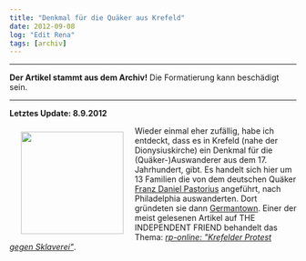 ```yaml
---
title: "Denkmal für die Quäker aus Krefeld"
date: 2012-09-08
log: "Edit Rena"
tags: [archiv]
---
```

<hr><b>Der Artikel stammt aus dem Archiv!</b> Die Formatierung kann beschädigt sein.<hr>

<b>Letztes Update: 8.9.2012</b>
<p><a href="http://de.wikipedia.org/wiki/Datei:Denkmal-auswanderer-krefeld.jpg">
<img src="http://www.the-independent-friend.de/files/Denkmal-auswanderer-krefeld.jpg"  width="180" height="180"  align="left"  vspace="10" hspace="20" /></a>
Wieder einmal eher zufällig, habe ich entdeckt, dass es in Krefeld (nahe der Dionysiuskirche) ein Denkmal für die (Quäker-)Auswanderer aus dem 17. Jahrhundert, gibt.
<!--break-->
Es handelt sich hier um 13 Familien die von dem deutschen Quäker  <a href="http://de.wikipedia.org/wiki/Franz_Daniel_Pastorius">Franz Daniel Pastorius</a> angeführt, nach Philadelphia auswanderten. Dort gründeten sie dann <a href="http://de.wikipedia.org/wiki/Germantown">Germantown</a>. Einer der meist gelesenen Artikel auf  THE INDEPENDENT FRIEND behandelt das Thema: <i><a href="">rp-online: "Krefelder Protest gegen Sklaverei"</a></i>.
